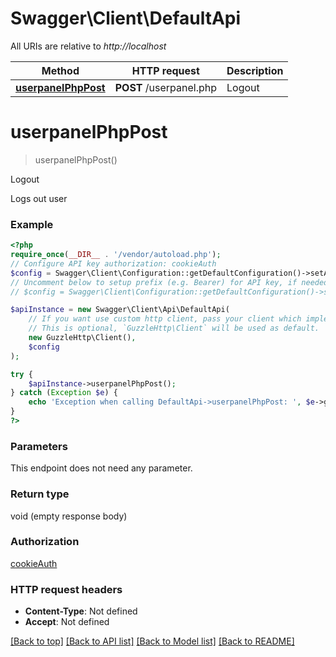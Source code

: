 # Swagger\Client\DefaultApi

All URIs are relative to *http://localhost*

Method | HTTP request | Description
------------- | ------------- | -------------
[**userpanelPhpPost**](DefaultApi.md#userpanelphppost) | **POST** /userpanel.php | Logout

# **userpanelPhpPost**
> userpanelPhpPost()

Logout

Logs out user

### Example
```php
<?php
require_once(__DIR__ . '/vendor/autoload.php');
// Configure API key authorization: cookieAuth
$config = Swagger\Client\Configuration::getDefaultConfiguration()->setApiKey('user_id', 'YOUR_API_KEY');
// Uncomment below to setup prefix (e.g. Bearer) for API key, if needed
// $config = Swagger\Client\Configuration::getDefaultConfiguration()->setApiKeyPrefix('user_id', 'Bearer');

$apiInstance = new Swagger\Client\Api\DefaultApi(
    // If you want use custom http client, pass your client which implements `GuzzleHttp\ClientInterface`.
    // This is optional, `GuzzleHttp\Client` will be used as default.
    new GuzzleHttp\Client(),
    $config
);

try {
    $apiInstance->userpanelPhpPost();
} catch (Exception $e) {
    echo 'Exception when calling DefaultApi->userpanelPhpPost: ', $e->getMessage(), PHP_EOL;
}
?>
```

### Parameters
This endpoint does not need any parameter.

### Return type

void (empty response body)

### Authorization

[cookieAuth](../../README.md#cookieAuth)

### HTTP request headers

 - **Content-Type**: Not defined
 - **Accept**: Not defined

[[Back to top]](#) [[Back to API list]](../../README.md#documentation-for-api-endpoints) [[Back to Model list]](../../README.md#documentation-for-models) [[Back to README]](../../README.md)

